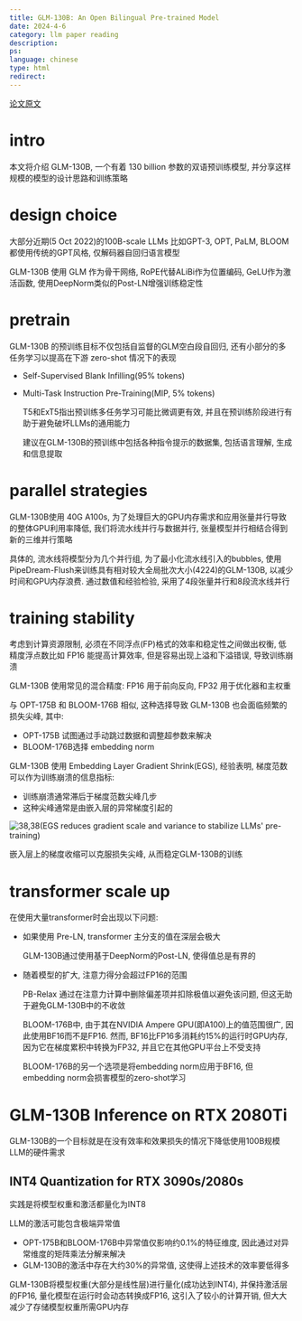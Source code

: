 ```yaml
---
title: GLM-130B: An Open Bilingual Pre-trained Model
date: 2024-4-6
category: llm paper reading
description:
ps:
language: chinese
type: html
redirect:
---
```


<a href="https://arxiv.org/pdf/2210.02414.pdf">论文原文</a>

# intro

本文将介绍 GLM-130B, 一个有着 130 billion 参数的双语预训练模型, 并分享这样规模的模型的设计思路和训练策略

# design choice

大部分近期(5 Oct 2022)的100B-scale LLMs 比如GPT-3, OPT, PaLM, BLOOM都使用传统的GPT风格, 仅解码器自回归语言模型

GLM-130B 使用 GLM 作为骨干网络, RoPE代替ALiBi作为位置编码, GeLU作为激活函数, 使用DeepNorm类似的Post-LN增强训练稳定性

# pretrain

GLM-130B 的预训练目标不仅包括自监督的GLM空白段自回归, 还有小部分的多任务学习以提高在下游 zero-shot 情况下的表现

- Self-Supervised Blank Infilling(95% tokens)

- Multi-Task Instruction Pre-Training(MIP, 5% tokens)

  T5和ExT5指出预训练多任务学习可能比微调更有效, 并且在预训练阶段进行有助于避免破坏LLMs的通用能力

  建议在GLM-130B的预训练中包括各种指令提示的数据集, 包括语言理解, 生成和信息提取

# parallel strategies

GLM-130B使用 40G A100s, 为了处理巨大的GPU内存需求和应用张量并行导致的整体GPU利用率降低, 我们将流水线并行与数据并行, 张量模型并行相结合得到新的三维并行策略

具体的, 流水线将模型分为几个并行组, 为了最小化流水线引入的bubbles, 使用 PipeDream-Flush来训练具有相对较大全局批次大小(4224)的GLM-130B, 以减少时间和GPU内存浪费. 通过数值和经验检验, 采用了4段张量并行和8段流水线并行

# training stability

考虑到计算资源限制, 必须在不同浮点(FP)格式的效率和稳定性之间做出权衡, 低精度浮点数比如 FP16 能提高计算效率, 但是容易出现上溢和下溢错误, 导致训练崩溃

GLM-130B 使用常见的混合精度: FP16 用于前向反向, FP32 用于优化器和主权重

与 OPT-175B 和 BLOOM-176B 相似, 这种选择导致 GLM-130B 也会面临频繁的损失尖峰, 其中: 

- OPT-175B 试图通过手动跳过数据和调整超参数来解决
- BLOOM-176B选择 embedding norm

GLM-130B 使用 Embedding Layer Gradient Shrink(EGS), 经验表明, 梯度范数可以作为训练崩溃的信息指标:

- 训练崩溃通常滞后于梯度范数尖峰几步
- 这种尖峰通常是由嵌入层的异常梯度引起的

![38,38](./pic/llmpost/glm130b/egs1.png,./pic/llmpost/glm130b/egs2.png)(EGS reduces gradient scale and variance to stabilize LLMs' pre-training)

嵌入层上的梯度收缩可以克服损失尖峰, 从而稳定GLM-130B的训练

# transformer scale up

在使用大量transformer时会出现以下问题:

- 如果使用 Pre-LN, transformer 主分支的值在深层会极大

  GLM-130B通过使用基于DeepNorm的Post-LN, 使得值总是有界的

- 随着模型的扩大, 注意力得分会超过FP16的范围

  PB-Relax 通过在注意力计算中删除偏差项并扣除极值以避免该问题, 但这无助于避免GLM-130B中的不收敛

  BLOOM-176B中, 由于其在NVIDIA Ampere GPU(即A100)上的值范围很广, 因此使用BF16而不是FP16. 然而, BF16比FP16多消耗约15%的运行时GPU内存, 因为它在梯度累积中转换为FP32, 并且它在其他GPU平台上不受支持

  BLOOM-176B的另一个选项是将embedding norm应用于BF16, 但embedding norm会损害模型的zero-shot学习



# GLM-130B Inference on RTX 2080Ti

GLM-130B的一个目标就是在没有效率和效果损失的情况下降低使用100B规模LLM的硬件需求

## INT4 Quantization for RTX 3090s/2080s

实践是将模型权重和激活都量化为INT8

LLM的激活可能包含极端异常值

- OPT-175B和BLOOM-176B中异常值仅影响约0.1%的特征维度, 因此通过对异常维度的矩阵乘法分解来解决
- GLM-130B的激活中存在大约30%的异常值, 这使得上述技术的效率要低得多

GLM-130B将模型权重(大部分是线性层)进行量化(成功达到INT4), 并保持激活层的FP16, 量化模型在运行时会动态转换成FP16, 这引入了较小的计算开销, 但大大减少了存储模型权重所需GPU内存
